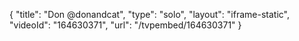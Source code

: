 {
    "title": "Don @donandcat",
    "type": "solo",
    "layout": "iframe-static",
    "videoId": "164630371",
    "url": "\/tvpembed\/164630371"
}